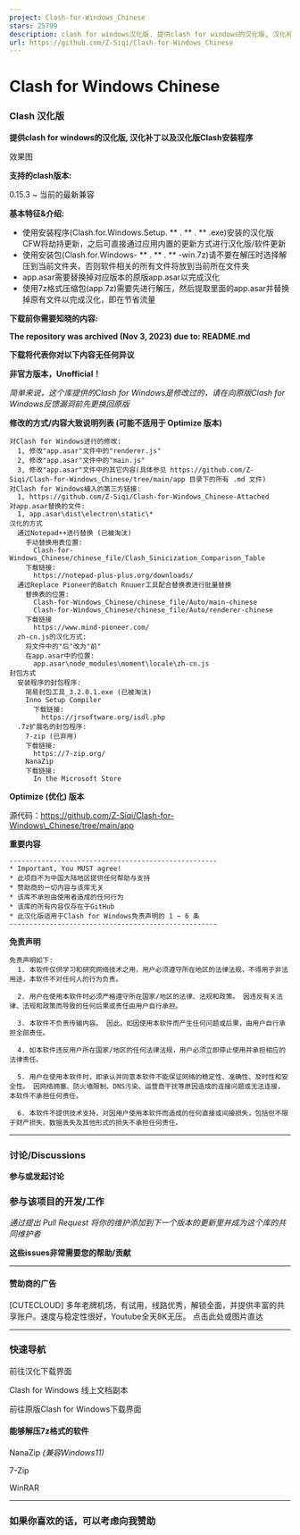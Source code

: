 ```yaml
---
project: Clash-for-Windows_Chinese
stars: 25799
description: clash for windows汉化版. 提供clash for windows的汉化版, 汉化补丁及汉化版安装程序
url: https://github.com/Z-Siqi/Clash-for-Windows_Chinese
---
```


Clash for Windows Chinese
=========================

### Clash 汉化版

**提供clash for windows的汉化版, 汉化补丁以及汉化版Clash安装程序**

效果图

**支持的clash版本:**

0.15.3 ~ 当前的最新兼容

**基本特征&介绍:**

-   使用安装程序(Clash.for.Windows.Setup. \*\* . \*\* . \*\* .exe)安装的汉化版CFW将劫持更新，之后可直接通过应用内置的更新方式进行汉化版/软件更新
-   使用安装包(Clash.for.Windows- \*\* . \*\* . \*\* -win.7z)请不要在解压时选择解压到当前文件夹，否则软件相关的所有文件将放到当前所在文件夹
-   app.asar需要替换掉对应版本的原版app.asar以完成汉化
-   使用7z格式压缩包(app.7z)需要先进行解压，然后提取里面的app.asar并替换掉原有文件以完成汉化，即在节省流量

**下载前你需要知晓的内容:**

**The repository was archived (Nov 3, 2023) due to: README.md**

**下载将代表你对以下内容无任何异议**

**非官方版本，Unofficial！**

_简单来说，这个库提供的Clash for Windows是修改过的，请在向原版Clash for Windows反馈漏洞前先更换回原版_

**修改的方式/内容大致说明列表 (可能不适用于 Optimize 版本)**

```
对Clash for Windows进行的修改:
  1, 修改"app.asar"文件中的"renderer.js"
  2, 修改"app.asar"文件中的"main.js"
  3, 修改"app.asar"文件中的其它内容(具体参见 https://github.com/Z-Siqi/Clash-for-Windows_Chinese/tree/main/app 目录下的所有 .md 文件)
对Clash for Windows植入的第三方链接:
  1, https://github.com/Z-Siqi/Clash-for-Windows_Chinese-Attached
对app.asar替换的文件:
  1, app.asar\dist\electron\static\*
汉化的方式
  通过Notepad++进行替换 (已被淘汰)
    手动替换用表位置:
      Clash-for-Windows_Chinese/chinese_file/Clash_Sinicization_Comparison_Table
    下载链接:
      https://notepad-plus-plus.org/downloads/
  通过Replace Pioneer的Batch Rnuuer工具配合替换表进行批量替换
    替换表的位置:
      Clash-for-Windows_Chinese/chinese_file/Auto/main-chinese
      Clash-for-Windows_Chinese/chinese_file/Auto/renderer-chinese
    下载链接
      https://www.mind-pioneer.com/
  zh-cn.js的汉化方式:
    将文件中的"后"改为"前"
    在app.asar中的位置:
      app.asar\node_modules\moment\locale\zh-cn.js
封包方式
  安装程序的封包程序:
    简易封包工具_3.2.0.1.exe (已被淘汰)
    Inno Setup Compiler
      下载链接:
        https://jrsoftware.org/isdl.php
  .7z扩展名的封包程序:
    7-zip (已弃用)
    下载链接:
      https://7-zip.org/
    NanaZip
    下载链接:
      In the Microsoft Store
```

**Optimize (优化) 版本**

源代码：https://github.com/Z-Siqi/Clash-for-Windows\_Chinese/tree/main/app

**重要内容**

```
----------------------------------------------------
* Important, You MUST agree!
* 此项目不为中国大陆地区提供任何帮助与支持
* 赞助商的一切内容与该库无关
* 该库不承担由使用者造成的任何行为
* 该库的所有内容仅存在于GitHub
* 此汉化版适用于Clash for Windows免责声明的 1 ~ 6 条
----------------------------------------------------
```

**免责声明**

```
免责声明如下:
  1. 本软件仅供学习和研究网络技术之用，用户必须遵守所在地区的法律法规，不得用于非法用途，本软件不对任何人的行为负责。 

  2. 用户在使用本软件时必须严格遵守所在国家/地区的法律、法规和政策。 因违反有关法律、法规和政策而导致的任何后果或责任由用户自行承担。

  3. 本软件不负责传输内容。 因此，如因使用本软件而产生任何问题或后果，由用户自行承担全部责任。

  4. 如本软件违反用户所在国家/地区的任何法律法规，用户必须立即停止使用并承担相应的法律责任。

  5. 用户在使用本软件时，即承认并同意本软件不能保证网络的稳定性、准确性、及时性和安全性。 因网络拥塞、防火墙限制、DNS污染、运营商干扰等原因造成的连接问题或无法连接，本软件不承担任何责任。

  6. 本软件不提供技术支持，对因用户使用本软件而造成的任何直接或间接损失，包括但不限于财产损失、数据丢失及其他形式的损失不承担任何责任。
```

* * *

### 讨论/Discussions

**参与或发起讨论**

### 参与该项目的开发/工作

_通过提出 Pull Request 将你的维护添加到下一个版本的更新里并成为这个库的共同维护者_

**这些issues非常需要您的帮助/贡献**

* * *

#### 赞助商的广告

\[CUTECLOUD\] 多年老牌机场，有试用，线路优秀，解锁全面，并提供丰富的共享账户。速度与稳定性很好，Youtube全天8K无压。 点击此处或图片直达

* * *

### 快速导航

前往汉化下载界面

Clash for Windows 线上文档副本

前往原版Clash for Windows下载界面

#### 能够解压7z格式的软件

NanaZip _(兼容Windows11)_

7-Zip

WinRAR

* * *

### 如果你喜欢的话，可以考虑向我赞助
